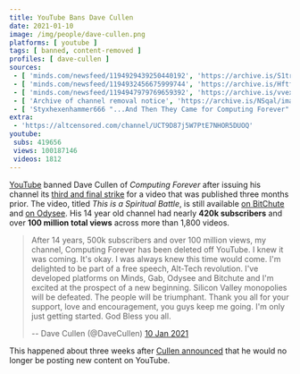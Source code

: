 ```yaml
---
title: YouTube Bans Dave Cullen
date: 2021-01-10
image: /img/people/dave-cullen.png
platforms: [ youtube ]
tags: [ banned, content-removed ]
profiles: [ dave-cullen ]
sources:
 - [ 'minds.com/newsfeed/1194929439250440192', 'https://archive.is/S1tr5' ]
 - [ 'minds.com/newsfeed/1194932456675999744', 'https://archive.is/Hftf6' ]
 - [ 'minds.com/newsfeed/1194947979769659392', 'https://archive.is/vvexd' ]
 - [ 'Archive of channel removal notice', 'https://archive.is/NSqal/image' ]
 - [ 'Styxhexenhammer666 "...And Then They Came for Computing Forever" on BitChute (10 Jan 2021)', 'https://www.bitchute.com/video/C9jEnppH26o/' ]
extra:
 - 'https://altcensored.com/channel/UCT9D87j5W7PtE7NHOR5DUOQ'
youtube:
 subs: 419656
 views: 100187146
 videos: 1812
---
```


[YouTube](/youtube/) banned Dave Cullen of _Computing Forever_ after issuing
his channel its [third and final strike](https://archive.is/vvexd) for a video
that was published three months prior. The video, titled _This is a Spiritual
Battle_, is still available [on
BitChute](https://www.bitchute.com/video/2gkUJk4dvaM/) and [on
Odysee](https://odysee.com/@ComputingForever:9/this-is-a-spiritual-battle:7).
His 14 year old channel had nearly **420k subscribers** and over **100 million
total views** across more than 1,800 videos.

> After 14 years, 500k subscribers and over 100 million views, my channel,
> Computing Forever has been deleted off YouTube. I knew it was coming. It's
> okay. I was always knew this time would come. I'm delighted to be part of a
> free speech, Alt-Tech revolution. I've developed platforms on Minds, Gab,
> Odysee and Bitchute and I'm excited at the prospect of a new beginning.
> Silicon Valley monopolies will be defeated. The people will be triumphant.
> Thank you all for your support, love and encouragement, you guys keep me
> going. I'm only just getting started. God Bless you all.
>
> -- Dave Cullen (@DaveCullen) [10 Jan 2021](https://archive.is/S1tr5)

This happened about three weeks after [Cullen
announced](/events/dave-cullen-starts-leaving-youtube/) that he would no longer
be posting new content on YouTube.
